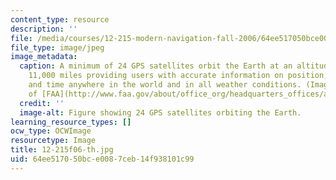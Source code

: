 ```yaml
---
content_type: resource
description: ''
file: /media/courses/12-215-modern-navigation-fall-2006/64ee517050bce0087ceb14f938101c99_12-215f06-th.jpg
file_type: image/jpeg
image_metadata:
  caption: A minimum of 24 GPS satellites orbit the Earth at an altitude of approximately
    11,000 miles providing users with accurate information on position, velocity,
    and time anywhere in the world and in all weather conditions. (Image courtesy
    of [FAA](http://www.faa.gov/about/office_org/headquarters_offices/ato/service_units/techops/navservices/gnss/gps/).)
  credit: ''
  image-alt: Figure showing 24 GPS satellites orbiting the Earth.
learning_resource_types: []
ocw_type: OCWImage
resourcetype: Image
title: 12-215f06-th.jpg
uid: 64ee5170-50bc-e008-7ceb-14f938101c99
---
```

